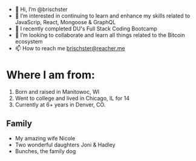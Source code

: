 - 👋 Hi, I’m @brischster
- 👀 I’m interested in continuing to learn and enhance my skills related to JavaScrip, React, Mongoose & GraphQL
- 🌱 I recently completed DU's Full Stack Coding Bootcamp
- 💞️ I’m looking to collaborate and learn all things related to the Bitcoin ecosystem
- 📫 How to reach me brischster@reacher.me
# Where I am from:
1. Born and raised in Manitowoc, WI
2. Went to college and lived in Chicago, IL for 14
3. Currently at 6+ years in Denver, CO.

## Family
- My amazing wife Nicole
- Two wonderful daughters Joni & Hadley
- Bunches, the family dog

<!---
brischster/brischster is a ✨ special ✨ repository because its `README.md` (this file) appears on your GitHub profile.
You can click the Preview link to take a look at your changes.
--->
